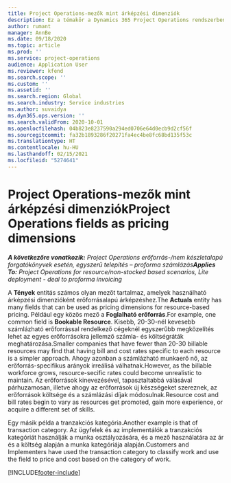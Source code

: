 ```yaml
---
title: Project Operations-mezők mint árképzési dimenziók
description: Ez a témakör a Dynamics 365 Project Operations rendszerben mezők árazási dimenzióként való használatáról nyújt információkat.
author: rumant
manager: AnnBe
ms.date: 09/18/2020
ms.topic: article
ms.prod: ''
ms.service: project-operations
audience: Application User
ms.reviewer: kfend
ms.search.scope: ''
ms.custom: ''
ms.assetid: ''
ms.search.region: Global
ms.search.industry: Service industries
ms.author: suvaidya
ms.dyn365.ops.version: ''
ms.search.validFrom: 2020-10-01
ms.openlocfilehash: 04b823e8237590a294ed0706e64d0ecb9d2cf56f
ms.sourcegitcommit: fa32b1893286f20271fa4ec4be8fc68bd135f53c
ms.translationtype: HT
ms.contentlocale: hu-HU
ms.lasthandoff: 02/15/2021
ms.locfileid: "5274641"
---
```

# <a name="project-operations-fields-as-pricing-dimensions"></a><span data-ttu-id="2b88c-103">Project Operations-mezők mint árképzési dimenziók</span><span class="sxs-lookup"><span data-stu-id="2b88c-103">Project Operations fields as pricing dimensions</span></span>

<span data-ttu-id="2b88c-104">_**A következőre vonatkozik:** Project Operations erőforrás-/nem készletalapú forgatókönyvek esetén, egyszerű telepítés – proforma számlázás_</span><span class="sxs-lookup"><span data-stu-id="2b88c-104">_**Applies To:** Project Operations for resource/non-stocked based scenarios, Lite deployment - deal to proforma invoicing_</span></span>

<span data-ttu-id="2b88c-105">A **Tények** entitás számos olyan mezőt tartalmaz, amelyek használható árképzési dimenzióként erőforrásalapú árképzéshez.</span><span class="sxs-lookup"><span data-stu-id="2b88c-105">The **Actuals** entity has many fields that can be used as pricing dimensions for resource-based pricing.</span></span> <span data-ttu-id="2b88c-106">Például egy közös mező a **Foglalható erőforrás**.</span><span class="sxs-lookup"><span data-stu-id="2b88c-106">For example, one common field is **Bookable Resource**.</span></span> <span data-ttu-id="2b88c-107">Kisebb, 20-30-nél kevesebb számlázható erőforrással rendelkező cégeknél egyszerűbb megközelítés lehet az egyes erőforrásokra jellemző számla- és költségráták meghatározása.</span><span class="sxs-lookup"><span data-stu-id="2b88c-107">Smaller companies that have fewer than 20-30 billable resources may find that having bill and cost rates specific to each resource is a simpler approach.</span></span> <span data-ttu-id="2b88c-108">Ahogy azonban a számlázható munkaerő nő, az erőforrás-specifikus arányok irreálisá válhatnak.</span><span class="sxs-lookup"><span data-stu-id="2b88c-108">However, as the billable workforce grows, resource-secific rates could become unrealistic to maintain.</span></span> <span data-ttu-id="2b88c-109">Az erőforrások kinevezésével, tapasztaltabbá válásával párhuzamosan, illetve ahogy az erőforrások új készségeket szereznek, az erőforrások költsége és a számlázási díjak módosulnak.</span><span class="sxs-lookup"><span data-stu-id="2b88c-109">Resource cost and bill rates begin to vary as resources get promoted, gain more experience, or acquire a different set of skills.</span></span> 

<span data-ttu-id="2b88c-110">Egy másik példa a tranzakciós kategória.</span><span class="sxs-lookup"><span data-stu-id="2b88c-110">Another example is that of transaction category.</span></span> <span data-ttu-id="2b88c-111">Az ügyfelek és az implementálók a tranzakciós kategóriát használják a munka osztályozására, és a mező használatára az ár és a költség alapján a munka kategóriája alapján.</span><span class="sxs-lookup"><span data-stu-id="2b88c-111">Customers and Implementers have used the transaction category to classify work and use the field to price and cost based on the category of work.</span></span>


[!INCLUDE[footer-include](../includes/footer-banner.md)]